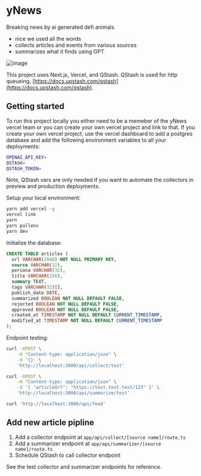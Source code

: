 # yNews
Breaking news by ai generated defi animals.

- nice we used all the words
- collects articles and events from various sources
- summarizes what it finds using GPT

![image](https://github.com/murderteeth/ynews/assets/89237203/872a8cd1-707a-4520-9cbd-b55e1fcfdeb8)

This project uses Next.js, Vercel, and QStash. QStash is used for http queueing, [https://docs.upstash.com/qstash](https://docs.upstash.com/qstash).


## Getting started
To run this project locally you either need to be a memeber of the yNews vercel team or you can create your own vercel project and link to that. If you create your own vercel project, use the vercel dashboard to add a postgres database and add the following environment variables to all your deployments:
```bash
OPENAI_API_KEY=
QSTASH=
QSTASH_TOKEN=
```
Note, QStash vars are only needed if you want to automate the collectors in preview and production deployments.

Setup your local environment:
```bash
yarn add vercel -g
vercel link
yarn
yarn pullenv
yarn dev
```

Initialize the database:
```sql
CREATE TABLE articles (
  url VARCHAR(2048) NOT NULL PRIMARY KEY,
  source VARCHAR(32),
  persona VARCHAR(32),
  title VARCHAR(256),
  summary TEXT,
  tags VARCHAR(32)[],
  publish_date DATE,
  summarized BOOLEAN NOT NULL DEFAULT FALSE,
  rejected BOOLEAN NOT NULL DEFAULT FALSE,
  approved BOOLEAN NOT NULL DEFAULT FALSE,
  created_at TIMESTAMP NOT NULL DEFAULT CURRENT_TIMESTAMP,
  modified_at TIMESTAMP NOT NULL DEFAULT CURRENT_TIMESTAMP
);
```

Endpoint testing:
```bash
curl -XPOST \
    -H "Content-type: application/json" \
    -d '{}' \
    'http://localhost:3000/api/collect/test'

curl -XPOST \
    -H "Content-type: application/json" \
    -d '{ "articleUrl": "https://test.test.test/123" }' \
    'http://localhost:3000/api/summarize/test'

curl 'http://localhost:3000/api/feed'
```

## Add new article pipline
1. Add a collector endpoint at `app/api/collect/[source name]/route.ts`
2. Add a summarizer endpoint at `app/api/summarizer/[source name]/route.ts`
3. Schedule QStash to call collector endpoint

See the test collector and summarizer endpoints for reference.
